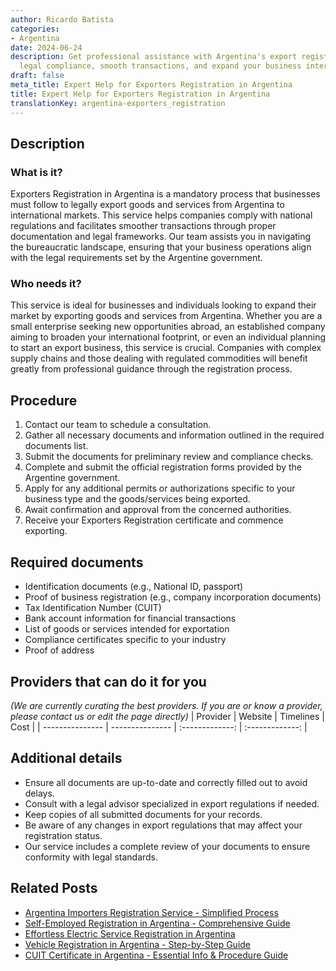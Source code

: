 ```yaml
---
author: Ricardo Batista
categories:
- Argentina
date: 2024-06-24
description: Get professional assistance with Argentina's export registration. Ensure
  legal compliance, smooth transactions, and expand your business internationally.
draft: false
meta_title: Expert Help for Exporters Registration in Argentina
title: Expert Help for Exporters Registration in Argentina
translationKey: argentina-exporters_registration
---
```



## Description
### What is it?
Exporters Registration in Argentina is a mandatory process that businesses must follow to legally export goods and services from Argentina to international markets. This service helps companies comply with national regulations and facilitates smoother transactions through proper documentation and legal frameworks. Our team assists you in navigating the bureaucratic landscape, ensuring that your business operations align with the legal requirements set by the Argentine government.

### Who needs it?
This service is ideal for businesses and individuals looking to expand their market by exporting goods and services from Argentina. Whether you are a small enterprise seeking new opportunities abroad, an established company aiming to broaden your international footprint, or even an individual planning to start an export business, this service is crucial. Companies with complex supply chains and those dealing with regulated commodities will benefit greatly from professional guidance through the registration process.

## Procedure

1. Contact our team to schedule a consultation.
2. Gather all necessary documents and information outlined in the required documents list.
3. Submit the documents for preliminary review and compliance checks.
4. Complete and submit the official registration forms provided by the Argentine government.
5. Apply for any additional permits or authorizations specific to your business type and the goods/services being exported.
6. Await confirmation and approval from the concerned authorities.
7. Receive your Exporters Registration certificate and commence exporting.


## Required documents

- Identification documents (e.g., National ID, passport)
- Proof of business registration (e.g., company incorporation documents)
- Tax Identification Number (CUIT)
- Bank account information for financial transactions
- List of goods or services intended for exportation
- Compliance certificates specific to your industry
- Proof of address


## Providers that can do it for you
_(We are currently curating the best providers. If you are or know a provider, please contact us or edit the page directly)_
| Provider        |     Website     |     Timelines    |       Cost      |
| --------------- | --------------- |  :-------------: | :-------------: |

## Additional details

- Ensure all documents are up-to-date and correctly filled out to avoid delays.
- Consult with a legal advisor specialized in export regulations if needed.
- Keep copies of all submitted documents for your records.
- Be aware of any changes in export regulations that may affect your registration status.
- Our service includes a complete review of your documents to ensure conformity with legal standards.

## Related Posts

- [Argentina Importers Registration Service - Simplified Process](https://tramitit.com/guides/argentina/importers_registration/)
- [Self-Employed Registration in Argentina - Comprehensive Guide](https://tramitit.com/guides/argentina/self-employed_registration/)
- [Effortless Electric Service Registration in Argentina](https://tramitit.com/guides/argentina/electric_service_registration/)
- [Vehicle Registration in Argentina - Step-by-Step Guide](https://tramitit.com/guides/argentina/vehicle_registration/)
- [CUIT Certificate in Argentina - Essential Info & Procedure Guide](https://tramitit.com/guides/argentina/cuit_certificate/)